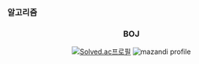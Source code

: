 ### 알고리즘
<div align="center">
<h3>BOJ </h3>

[![Solved.ac프로필](http://mazassumnida.wtf/api/v2/generate_badge?boj=wjdtkdgml7352)](https://solved.ac/cocciri)
![mazandi profile](http://mazandi.herokuapp.com/api?handle=wjdtkdgml7352&theme=dark)
